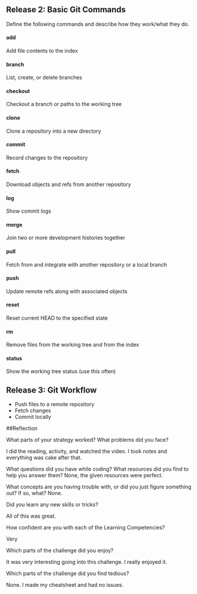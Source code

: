 ## Release 2: Basic Git Commands
Define the following commands and describe how they work/what they do.  


#### add
<!-- Your defnition here -->
Add file contents to the index

#### branch
<!-- Your defnition here -->
List, create, or delete branches

#### checkout
<!-- Your defnition here -->
Checkout a branch or paths to the working tree


#### clone
<!-- Your defnition here -->
Clone a repository into a new directory

#### commit
<!-- Your defnition here -->
Record changes to the repository

#### fetch
<!-- Your defnition here -->
Download objects and refs from another repository

#### log
<!-- Your defnition here -->
Show commit logs

#### merge
<!-- Your defnition here -->
Join two or more development histories together

#### pull
<!-- Your defnition here -->
Fetch from and integrate with another repository or a local branch


#### push
<!-- Your defnition here -->
Update remote refs along with associated objects

#### reset
<!-- Your defnition here -->
Reset current HEAD to the specified state

#### rm
<!-- Your defnition here -->
Remove files from the working tree and from the index

#### status
Show the working tree status (use this often)

## Release 3: Git Workflow

- Push files to a remote repository
- Fetch changes
- Commit locally

##Reflection

What parts of your strategy worked? What problems did you face?

I did the reading, activity, and watched the video. I took notes and everything was cake after that.

What questions did you have while coding? What resources did you find to help you answer them?
None, the given resources were perfect.

What concepts are you having trouble with, or did you just figure something out? If so, what?
None.

Did you learn any new skills or tricks?

All of this was great.

How confident are you with each of the Learning Competencies?

Very

Which parts of the challenge did you enjoy?

It was very interesting going into this challenge. I really enjoyed it.

Which parts of the challenge did you find tedious?

None. I made my cheatsheet and had no issues.